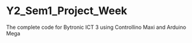 # Y2_Sem1_Project_Week
The complete code for Bytronic ICT 3 using Controllino Maxi and Arduino Mega
